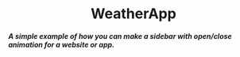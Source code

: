<h1 align="center">WeatherApp</h1>
<h5 aligh="center">A simple example of how you can make a sidebar with open/close animation for a website or app.</h5>
